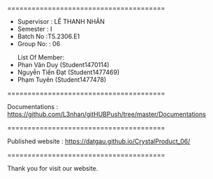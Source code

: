﻿=======================================
+ Supervisor	: LÊ THANH NHÂN
+ Semester		: I	
+ Batch No		:T5.2306.E1	
+ Group No:		: 06
<ul>List Of Member:
<li>Phan Văn Duy 	(Student1470114)</li>
<li>Nguyễn Tiến Đạt	(Student1477469)</li>
<li>Phạm Tuyên	(Student1477478)</li>
</ul> 
=======================================

Documentations : https://github.com/L3nhan/gitHUBPush/tree/master/Documentations

=======================================

Published website : https://datgau.github.io/CrystalProduct_06/

=======================================

Thank you for visit our website.
